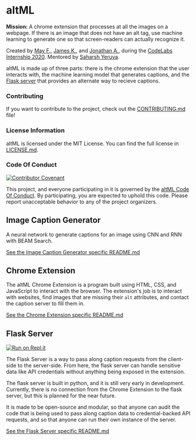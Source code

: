 # altML

**Mission:** A chrome extension that processes at all the images on a webpage. If there is an image that does not have an alt tag, use machine learning to generate one so that screen-readers can actually recognize it.

Created by [May F.,](https://github.com/maydonut) [James K.](https://github.com/thatrobotdev), and [Jonathan A.](https://github.com/jonny13), during the [CodeLabs Internship 2020](https://labs.codeday.org/). Mentored by [Saharsh Yeruva](https://github.com/saharshy29).

altML is made up of three parts: there is the chrome extension that the user interacts with, the machine learning model that generates captions, and the [Flask server](https://repl.it/github/saharshy29/altML) that provides an alternate way to recieve captions.

### Contributing
If you want to contribute to the project, check out the [CONTRIBUTING.md](.github/CONTRIBUTING.md) file!

### License Information
altML is licensed under the MIT License. You can find the full license in [LICENSE.md](.github/LICENSE.md).

### Code Of Conduct
[![Contributor Covenant](https://img.shields.io/badge/Contributor%20Covenant-v2.0%20adopted-ff69b4.svg)](.github/CODE_OF_CONDUCT.md)

This project, and everyone participating in it is governed by the [altML Code Of Conduct](.github/CODE_OF_CONDUCT.md). By participating, you are expected to uphold this code. Please report unacceptable behavior to any of the project organizers.

## Image Caption Generator
A neural network to generate captions for an image using CNN and RNN with BEAM Search.

[See the Image Caption Generator specific README.md]((ml/README.md))

## Chrome Extension
The altML Chrome Extension is a program built using HTML, CSS, and JavaScript to interact with the browser. The extension's job is to interact with websites, find images that are missing their `alt` attributes, and contact the caption server to fill them in.

[See the Chrome Extension specific README.md]((extension/README.md))

## Flask Server
[![Run on Repl.it](https://repl.it/badge/github/saharshy29/altML)](https://repl.it/github/saharshy29/altML)

The Flask Server is a way to pass along caption requests from the client-side to the server-side. From here, the flask server can handle sensitive data like API credentials without anything being exposed in the extension.

The flask server is built in python, and it is still very early in development. Currently, there is no connection from the Chrome Extension to the flask server, but this is planned for the near future.

It is made to be open-source and modular, so that anyone can audit the code that is being used to pass along caption data to credential-backed API requests, and so that anyone can run their own instance of the server.

[See the Flask Server specific README.md]((flask_server/README.md))

